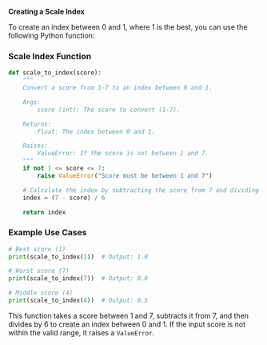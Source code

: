 **Creating a Scale Index**

To create an index between 0 and 1, where 1 is the best, you can use the following Python function:

### Scale Index Function

```python
def scale_to_index(score):
    """
    Convert a score from 1-7 to an index between 0 and 1.

    Args:
        score (int): The score to convert (1-7).

    Returns:
        float: The index between 0 and 1.

    Raises:
        ValueError: If the score is not between 1 and 7.
    """
    if not 1 <= score <= 7:
        raise ValueError("Score must be between 1 and 7")

    # Calculate the index by subtracting the score from 7 and dividing by 6
    index = (7 - score) / 6

    return index
```

### Example Use Cases

```python
# Best score (1)
print(scale_to_index(1))  # Output: 1.0

# Worst score (7)
print(scale_to_index(7))  # Output: 0.0

# Middle score (4)
print(scale_to_index(4))  # Output: 0.5
```

This function takes a score between 1 and 7, subtracts it from 7, and then divides by 6 to create an index between 0 and 1. If the input score is not within the valid range, it raises a `ValueError`.
